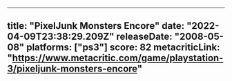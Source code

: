 
---
title: "PixelJunk Monsters Encore"
date: "2022-04-09T23:38:29.209Z"
releaseDate: "2008-05-08"
platforms: ["ps3"]
score: 82
metacriticLink: "https://www.metacritic.com/game/playstation-3/pixeljunk-monsters-encore"
---
